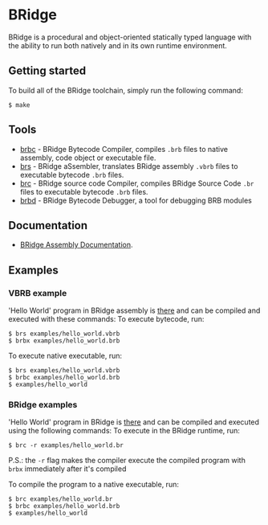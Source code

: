 # BRidge

BRidge is a procedural and object-oriented statically typed language with the ability to run both natively and in its own runtime environment.

## Getting started

To build all of the BRidge toolchain, simply run the following command:
```console
$ make
```

## Tools
- [brbc](src/brbc.c) - BRidge Bytecode Compiler, compiles `.brb` files to native assembly, code object or executable file.
- [brs](src/brs.c) - BRidge aSsembler, translates BRidge assembly `.vbrb` files to executable bytecode `.brb` files.
- [brc](src/brc.c) - BRidge source code Compiler, compiles BRidge Source Code `.br` files to executable bytecode `.brb` files.
- [brbd](src/brbd.c) - BRidge Bytecode Debugger, a tool for debugging BRB modules

## Documentation

- [BRidge Assembly Documentation](docs/brb.md).

## Examples

### VBRB example
'Hello World' program in BRidge assembly is [there](examples/hello_world.vbrb) and can be compiled and executed with these commands:
To execute bytecode, run:
```console
$ brs examples/hello_world.vbrb
$ brbx examples/hello_world.brb
```
To execute native executable, run:
```console
$ brs examples/hello_world.vbrb
$ brbc examples/hello_world.brb
$ examples/hello_world
```

### BRidge examples
'Hello World' program in BRidge is [there](examples/hello_world.br) and can be compiled and executed using the following commands:
To execute in the BRidge runtime, run:
```
$ brc -r examples/hello_world.br
```
P.S.: the `-r` flag makes the compiler execute the compiled program with `brbx` immediately after it's compiled

To compile the program to a native executable, run:
```
$ brc examples/hello_world.br
$ brbc examples/hello_world.brb
$ examples/hello_world
```
